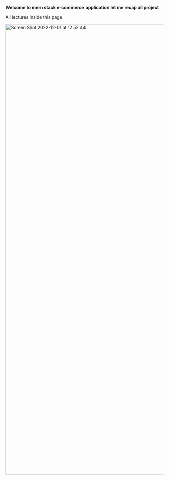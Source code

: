 **Welcome to mern stack e-commerce application let me recap all project**

All lectures inside this page 


<img width="1431" alt="Screen Shot 2022-12-01 at 12 52 44" src="https://user-images.githubusercontent.com/77151270/205158688-56bd28eb-bcd8-4b09-b4a4-be27f6edad18.png">





